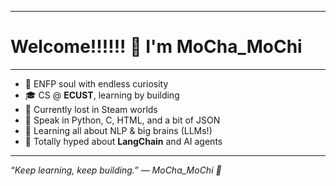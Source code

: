 
---

# Welcome!!!!!! 👋 I'm **MoCha_MoChi**

---
- 🌱 ENFP soul with endless curiosity  
- 🎓 CS @ **ECUST**, learning by building  
- 👾 Currently lost in Steam worlds  
- 🧩 Speak in Python, C, HTML, and a bit of JSON  
- 🧠 Learning all about NLP & big brains (LLMs!)
- 🔗 Totally hyped about **LangChain** and AI agents

---

_“Keep learning, keep building.” — MoCha_MoChi 🐾_
